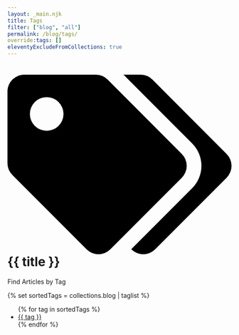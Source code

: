 ```yaml
---
layout: _main.njk
title: Tags
filter: ["blog", "all"]
permalink: /blog/tags/
override:tags: []
eleventyExcludeFromCollections: true
---
```


<hgroup>
  <stack-l>

<!-- markdownlint-disable MD025 -->
# <icon-l class="bigger icon-before"><span class="with-icon"><svg id="icon-tags-duo" class="icon"  viewBox="0 0 640 512"><path fill="var(--mpb-color-accent)" d="M497.94 225.94L286.06 14.06A48 48 0 0 0 252.12 0H48A48 48 0 0 0 0 48v204.12a48 48 0 0 0 14.06 33.94l211.88 211.88a48 48 0 0 0 67.88 0l204.12-204.12a48 48 0 0 0 0-67.88zM112 160a48 48 0 1 1 48-48 48 48 0 0 1-48 48z"></path><path fill="var(--mpb-color-accentReverse)" d="M625.94 293.82L421.82 497.94a48 48 0 0 1-67.88 0l-.36-.36 174.06-174.06a90 90 0 0 0 0-127.28L331.4 0h48.72a48 48 0 0 1 33.94 14.06l211.88 211.88a48 48 0 0 1 0 67.88z"></path></svg> {{ title }}</icon-l>
<!-- markdownlint-enable MD025 -->
Find Articles by Tag
  </stack-l>
</hgroup>

{% set sortedTags = collections.blog | taglist %}

<div class="col-3">
  <ul>
    {% for tag in sortedTags %}
      <li><a href="/blog/tags/{{ tag }}">{{ tag }}</a></li>
    {% endfor %}
  </ul>
</div>
